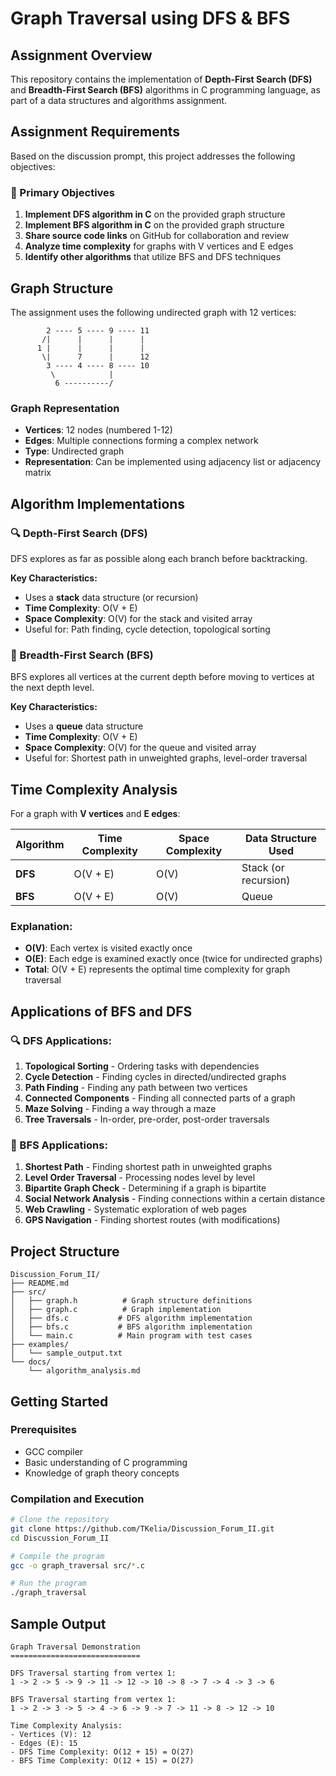# Graph Traversal using DFS & BFS

## Assignment Overview

This repository contains the implementation of **Depth-First Search (DFS)** and **Breadth-First Search (BFS)** algorithms in C programming language, as part of a data structures and algorithms assignment.

## Assignment Requirements

Based on the discussion prompt, this project addresses the following objectives:

### 🎯 Primary Objectives
1. **Implement DFS algorithm in C** on the provided graph structure
2. **Implement BFS algorithm in C** on the provided graph structure  
3. **Share source code links** on GitHub for collaboration and review
4. **Analyze time complexity** for graphs with V vertices and E edges
5. **Identify other algorithms** that utilize BFS and DFS techniques

## Graph Structure

The assignment uses the following undirected graph with 12 vertices:

```
        2 ---- 5 ---- 9 ---- 11
       /|      |      |      |
      1 |      |      |      |
       \|      7      |      12
        3 ---- 4 ---- 8 ---- 10
         \            |
          6 ----------/
```

### Graph Representation
- **Vertices**: 12 nodes (numbered 1-12)
- **Edges**: Multiple connections forming a complex network
- **Type**: Undirected graph
- **Representation**: Can be implemented using adjacency list or adjacency matrix

## Algorithm Implementations

### 🔍 Depth-First Search (DFS)
DFS explores as far as possible along each branch before backtracking.

**Key Characteristics:**
- Uses a **stack** data structure (or recursion)
- **Time Complexity**: O(V + E)
- **Space Complexity**: O(V) for the stack and visited array
- Useful for: Path finding, cycle detection, topological sorting

### 🌊 Breadth-First Search (BFS)
BFS explores all vertices at the current depth before moving to vertices at the next depth level.

**Key Characteristics:**
- Uses a **queue** data structure
- **Time Complexity**: O(V + E)
- **Space Complexity**: O(V) for the queue and visited array
- Useful for: Shortest path in unweighted graphs, level-order traversal

## Time Complexity Analysis

For a graph with **V vertices** and **E edges**:

| Algorithm | Time Complexity | Space Complexity | Data Structure Used |
|-----------|----------------|------------------|-------------------|
| **DFS**   | O(V + E)       | O(V)             | Stack (or recursion) |
| **BFS**   | O(V + E)       | O(V)             | Queue |

### Explanation:
- **O(V)**: Each vertex is visited exactly once
- **O(E)**: Each edge is examined exactly once (twice for undirected graphs)
- **Total**: O(V + E) represents the optimal time complexity for graph traversal

## Applications of BFS and DFS

### 🔍 DFS Applications:
1. **Topological Sorting** - Ordering tasks with dependencies
2. **Cycle Detection** - Finding cycles in directed/undirected graphs
3. **Path Finding** - Finding any path between two vertices
4. **Connected Components** - Finding all connected parts of a graph
5. **Maze Solving** - Finding a way through a maze
6. **Tree Traversals** - In-order, pre-order, post-order traversals

### 🌊 BFS Applications:
1. **Shortest Path** - Finding shortest path in unweighted graphs
2. **Level Order Traversal** - Processing nodes level by level
3. **Bipartite Graph Check** - Determining if a graph is bipartite
4. **Social Network Analysis** - Finding connections within a certain distance
5. **Web Crawling** - Systematic exploration of web pages
6. **GPS Navigation** - Finding shortest routes (with modifications)

## Project Structure

```
Discussion_Forum_II/
├── README.md
├── src/
│   ├── graph.h          # Graph structure definitions
│   ├── graph.c          # Graph implementation
│   ├── dfs.c           # DFS algorithm implementation
│   ├── bfs.c           # BFS algorithm implementation
│   └── main.c          # Main program with test cases
├── examples/
│   └── sample_output.txt
└── docs/
    └── algorithm_analysis.md
```

## Getting Started

### Prerequisites
- GCC compiler
- Basic understanding of C programming
- Knowledge of graph theory concepts

### Compilation and Execution
```bash
# Clone the repository
git clone https://github.com/TKelia/Discussion_Forum_II.git
cd Discussion_Forum_II

# Compile the program
gcc -o graph_traversal src/*.c

# Run the program
./graph_traversal
```

## Sample Output

```
Graph Traversal Demonstration
=============================

DFS Traversal starting from vertex 1:
1 -> 2 -> 5 -> 9 -> 11 -> 12 -> 10 -> 8 -> 7 -> 4 -> 3 -> 6

BFS Traversal starting from vertex 1:
1 -> 2 -> 3 -> 5 -> 4 -> 6 -> 9 -> 7 -> 11 -> 8 -> 12 -> 10

Time Complexity Analysis:
- Vertices (V): 12
- Edges (E): 15
- DFS Time Complexity: O(12 + 15) = O(27)
- BFS Time Complexity: O(12 + 15) = O(27)
```

